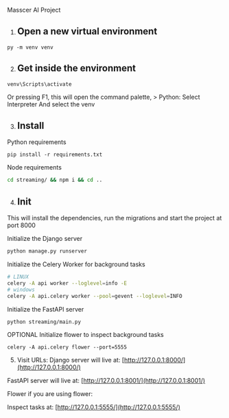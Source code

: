 Masscer AI Project

1. ## Open a new virtual environment
```
py -m venv venv
```
2. ## Get inside the environment
```
venv\Scripts\activate
```
Or pressing F1, this will open the command palette, > Python: Select Interpreter
And select the venv

3. ## Install
Python requirements
```
pip install -r requirements.txt
```
Node requirements
```bash
cd streaming/ && npm i && cd .. 
```


4. ## Init
This will install the dependencies, run the migrations and start the project at port 8000


Initialize the Django server
```bash
python manage.py runserver
```

Initialize the Celery Worker for background tasks
```bash
# LINUX
celery -A api worker --loglevel=info -E
# windows
celery -A api.celery worker --pool=gevent --loglevel=INFO
```

Initialize the FastAPI server
```bash
python streaming/main.py
```


OPTIONAL
Initialize flower to inspect background tasks
```
celery -A api.celery flower --port=5555
```


5. Visit URLs:
Django server will live at: [http://127.0.0.1:8000/](http://127.0.0.1:8000/)

FastAPI server will live at: [http://127.0.0.1:8001/](http://127.0.0.1:8001/)


Flower if you are using flower:

Inspect tasks at: [http://127.0.0.1:5555/](http://127.0.0.1:5555/)
